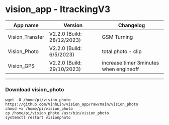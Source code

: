 # vision_app - ItrackingV3

App name	|	Version			|	Changelog	|
----------------|-------------------------------|-----------------------|
Vision_Transfer	| V2.2.0 (Build: 28/12/2023)	| GSM Turning		|
Vision_Photo	| V2.2.0 (Build: 6/5/2023)	| total photo - clip	|
Vision_GPS	| V2.2.0 (Build: 29/10/2023)	| increase timer 3minutes when engineoff |

---------------------------------------------------------------------------
### Download vision_photo
```
wget -O /home/pi/vision_photo https://github.com/VinhLin/vision_app/raw/main/vision_photo
chmod +x /home/pi/vision_photo
cp /home/pi/vision_photo /usr/bin/vision_photo
systemctl restart visionphoto
```







